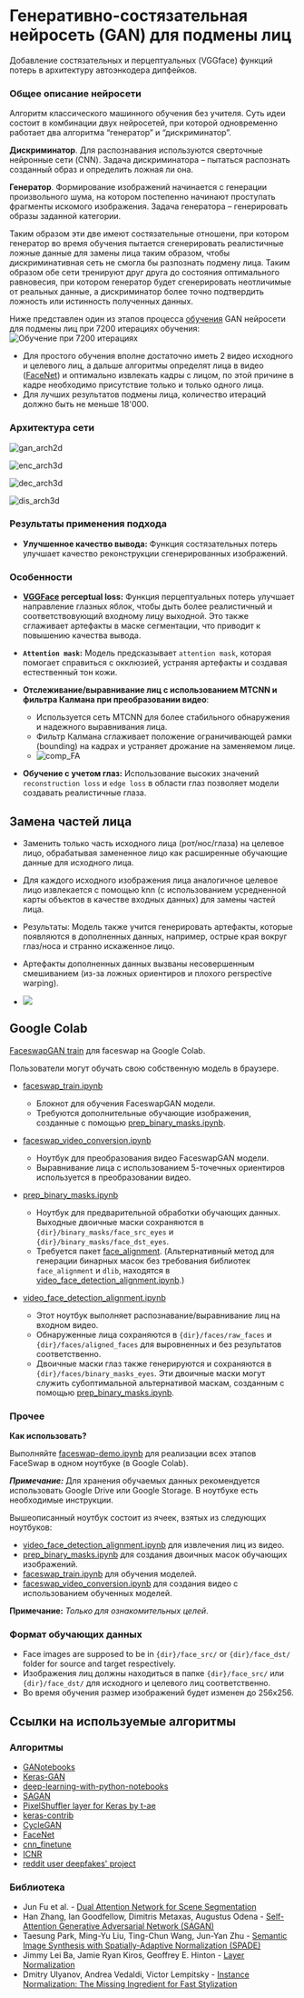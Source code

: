 # Генеративно-состязательная нейросеть (GAN) для подмены лиц
Добавление состязательных и перцептуальных (VGGface) функций потерь в архитектуру автоэнкодера дипфейков.

### Общее описание нейросети
Алгоритм классического машинного обучения без учителя. 
Суть идеи состоит в комбинации двух нейросетей, при которой одновременно работает два алгоритма 
“генератор” и “дискриминатор”.

**Дискриминатор**. 
Для распознавания используются сверточные нейронные сети (CNN). Задача дискриминатора – пытаться распознать созданный 
образ и определить ложная ли она.

**Генератор**.
Формирование изображений начинается с генерации произвольного шума, на котором постепенно начинают 
проступать фрагменты искомого изображения.
Задача генератора – генерировать образы заданной категории.

Таким образом эти две имеют состязательные отношени, при котором генератор во время обучения пытается
сгенерировать реалистичные ложные данные для замены лица таким образом, чтобы дискриминативная сеть не
смогла бы разпознать подмену лица. Таким образом обе сети тренируют друг друга до состояния 
оптимального равновесия, при котором генератор будет сгенерировать неотличимые от реальных данные, а 
дискриминатор более точно подтвердить ложность или истинность полученных данных.

Ниже представлен один из этапов процесса [обучения](docs/train.md) GAN нейросети для подмены лиц при 7200 итерациях обучения:
![Обучение при 7200 итерациях](docs/images/train_reconstruction_7200.png)

- Для простого обучения вполне достаточно иметь 2 видео исходного и целевого лиц, а дальше алгоритмы определят
лица в видео ([FaceNet](https://github.com/davidsandberg/facenet)) и оптимально извлекать кадры с лицом, по этой причине в кадре необходимо присутствие только
и только одного лица.
- Для лучших результатов подмены лица, количество итераций должно быть не меньше 18'000.

### Архитектура сети
  ![gan_arch2d](docs/images/arch/gan.png)
  
  ![enc_arch3d](docs/images/arch/enc_arch3d.jpg)
  
  ![dec_arch3d](docs/images/arch/dec_arch3d.jpg)
  
  ![dis_arch3d](docs/images/arch/disc_arch3d.jpg)

### Результаты применения подхода
- **Улучшенное качество вывода:** Функция состязательных потерь улучшает качество реконструкции сгенерированных изображений.

### Особенности
- **[VGGFace](https://github.com/rcmalli/keras-vggface) perceptual loss:** Функция перцептуальных потерь улучшает 
направление глазных яблок, чтобы дыть более реалистичный и соответствовующий входному лицу выходной. 
Это также сглаживает артефакты в маске сегментации, что приводит к повышению качества вывода.

- **`Attention mask`:** Модель предсказывает `attention mask`, которая помогает справиться с окклюзией, устраняя 
артефакты и создавая естественный тон кожи.

- **Отслеживание/выравнивание лиц с использованием MTCNN и фильтра Калмана при преобразовании видео**: 
  - Используется сеть MTCNN для более стабильного обнаружения и надежного выравнивания лица.
  - Фильтр Калмана сглаживает положение ограничивающей рамки (bounding) на кадрах и устраняет дрожание на заменяемом лице.
  - ![comp_FA](https://www.dropbox.com/s/kviue4065gdqfnt/comp_fa.gif?raw=1)
  
- **Обучение с учетом глаз:** Использование высоких значений `reconstruction loss` и `edge loss` в области глаз позволяет модели создавать реалистичные глаза.

## Замена частей лица
  - Заменить только часть исходного лица (рот/нос/глаза) на целевое лицо, обрабатывая замененное лицо как расширенные 
обучающие данные для исходного лица.
  - Для каждого исходного изображения лица аналогичное целевое лицо извлекается с помощью knn 
(с использованием усредненной карты объектов в качестве входных данных) для замены частей лица.
  - Результаты: Модель также учится генерировать артефакты, которые появляются в дополненных данных, 
например, острые края вокруг глаз/носа и странно искаженное лицо.
  - Артефакты дополненных данных вызваны несовершенным смешиванием (из-за ложных ориентиров и плохого perspective warping).

  - ![](https://www.dropbox.com/s/1l9n1ple6ymxy8b/data_augm_flowchart.jpg?raw=1)

## Google Colab

[FaceswapGAN train](https://colab.research.google.com/github/alvinahmadov/faceswap-parts/blob/main/colab/faceswap-demo.ipynb) для faceswap на Google Colab. 

Пользователи могут обучать свою собственную модель в браузере.
* [faceswap_train.ipynb](https://github.com/alvinahmadov/faceswap-parts/blob/main/colab/faceswap_train.ipynb)
  - Блокнот для обучения FaceswapGAN модели.
  - Требуются дополнительные обучающие изображения, созданные с помощью [prep_binary_masks.ipynb](https://github.com/alvinahmadov/faceswap-parts/blob/main/prep_binary_masks.ipynb).
  
* [faceswap_video_conversion.ipynb](https://github.com/alvinahmadov/faceswap-parts/blob/main/colab/faceswap_video_conversion.ipynb)
  - Ноутбук для преобразования видео FaceswapGAN модели.
  - Выравнивание лица с использованием 5-точечных ориентиров используется в преобразовании видео.
  
* [prep_binary_masks.ipynb](https://github.com/alvinahmadov/faceswap-parts/blob/main/colab/prep_binary_masks.ipynb)
  - Ноутбук для предварительной обработки обучающих данных. Выходные двоичные маски сохраняются в `{dir}/binary_masks/face_src_eyes` и `{dir}/binary_masks/face_dst_eyes`.
  - Требуется пакет [face_alignment](https://github.com/1adrianb/face-alignment). 
(Альтернативный метод для генерации бинарных масок без требования библиотек `face_alignment` и `dlib`, находятся в [video_face_detection_alignment.ipynb](https://github.com/alvinahmadov/faceswap-parts/blob/main/video_face_detection_alignment.ipynb).) 
  
* [video_face_detection_alignment.ipynb](https://github.com/alvinahmadov/faceswap-parts/blob/main/colab/video_face_detection_alignment.ipynb)
  - Этот ноутбук выполняет распознавание/выравнивание лиц на входном видео.
  - Обнаруженные лица сохраняются в `{dir}/faces/raw_faces` и `{dir}/faces/aligned_faces` для выровненных и без результатов соответственно.
  - Двоичные маски глаз также генерируются и сохраняются в `{dir}/faces/binary_masks_eyes`. Эти двоичные маски могут служить субоптимальной альтернативой маскам, созданным с помощью [prep_binary_masks.ipynb](https://github.com/alvinahmadov/faceswap-parts/blob/main/colab/prep_binary_masks.ipynb). 
  
### Прочее

**Как использовать?**

Выполняйте [faceswap-demo.ipynb](https://github.com/alvinahmadov/faceswap-parts/blob/main/colab_demo/faceswap-demo.ipynb) для реализации всех этапов FaceSwap в одном ноутбуке (в Google Colab).

_**Примечание:**_ Для хранения обучаемых данных рекомендуется использовать Google Drive или Google Storage. В ноутбуке есть необходимые инструкции.

Вышеописанный ноутбук состоит из ячеек, взятых из следующих ноутбуков:
- [video_face_detection_alignment.ipynb](https://github.com/alvinahmadov/faceswap-parts/blob/main/colab/video_face_detection_alignment.ipynb) для извлечения лиц из видео. 
- [prep_binary_masks.ipynb](https://github.com/alvinahmadov/faceswap-parts/blob/main/colab/prep_binary_masks.ipynb) для создания двоичных масок обучающих изображений.
- [faceswap_train.ipynb](https://github.com/alvinahmadov/faceswap-parts/blob/main/colab/faceswap_train.ipynb) для обучения моделей.
- [faceswap_video_conversion.ipynb](https://github.com/alvinahmadov/faceswap-parts/blob/main/colab/faceswap_video_conversion.ipynb) для создания видео с использованием обученных моделей.

**Примечание:** *Только для ознакомительных целей*.
 

### Формат обучающих данных
  - Face images are supposed to be in `{dir}/face_src/` or `{dir}/face_dst/` folder for source and target respectively. 
  - Изображения лиц должны находиться в папке `{dir}/face_src/` или `{dir}/face_dst/` для исходного и целевого лиц соответственно.
  - Во время обучения размер изображений будет изменен до 256x256.

## Ссылки на используемые алгоритмы
### Алгоритмы
- [GANotebooks](https://github.com/tjwei/GANotebooks)
- [Keras-GAN](https://github.com/eriklindernoren/Keras-GAN/blob/master/aae/aae.py)
- [deep-learning-with-python-notebooks](https://github.com/fchollet/deep-learning-with-python-notebooks/blob/master/chapter12_part05_gans.ipynb "The GAN")
- [SAGAN](https://github.com/taki0112/Self-Attention-GAN-Tensorflow)
- [PixelShuffler layer for Keras by t-ae](https://github.com/t-ae/watch-generator-keras/blob/master/custom_layers.py)
- [keras-contrib](https://github.com/keras-team/keras-contrib/blob/master/examples/improved_wgan.py) 
- [CycleGAN](https://github.com/junyanz/pytorch-CycleGAN-and-pix2pix)
- [FaceNet](https://github.com/davidsandberg/facenet)
- [cnn_finetune](https://github.com/flyyufelix/cnn_finetune/blob/master/custom_layers/scale_layer.py)
- [ICNR](https://github.com/kostyaev/ICNR)
- [reddit user deepfakes' project](https://pastebin.com/hYaLNg1T)

### Библиотека
- Jun Fu et al. - [Dual Attention Network for Scene Segmentation](https://arxiv.org/pdf/1809.02983.pdf)
- Han Zhang, Ian Goodfellow, Dimitris Metaxas, Augustus Odena - [Self-Attention Generative Adversarial Network (SAGAN)](https://arxiv.org/pdf/1805.08318.pdf)
- Taesung Park, Ming-Yu Liu, Ting-Chun Wang, Jun-Yan Zhu - [Semantic Image Synthesis with Spatially-Adaptive Normalization (SPADE)](https://arxiv.org/abs/1903.07291)
- Jimmy Lei Ba, Jamie Ryan Kiros, Geoffrey E. Hinton - [Layer Normalization](https://arxiv.org/abs/1607.06450)
- Dmitry Ulyanov, Andrea Vedaldi, Victor Lempitsky - [Instance Normalization: The Missing Ingredient for Fast Stylization](https://arxiv.org/abs/1607.08022)